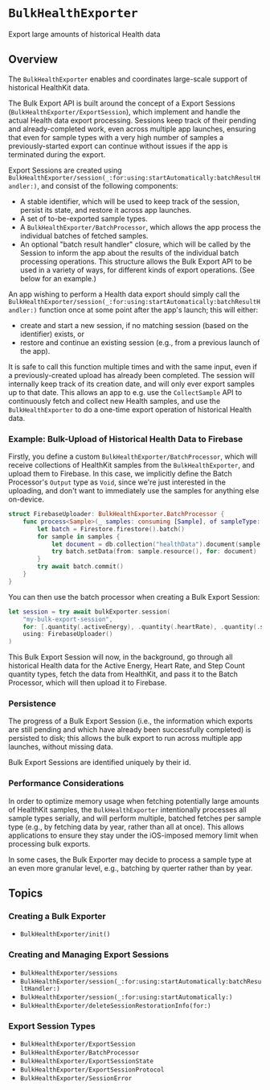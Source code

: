 # ``BulkHealthExporter``

<!--
This source file is part of the Stanford Spezi open-source project

SPDX-FileCopyrightText: 2025 Stanford University and the project authors (see CONTRIBUTORS.md)

SPDX-License-Identifier: MIT
-->

Export large amounts of historical Health data

## Overview

The ``BulkHealthExporter`` enables and coordinates large-scale support of historical HealthKit data.

The Bulk Export API is built around the concept of a Export Sessions (``BulkHealthExporter/ExportSession``), which implement and handle the actual Health data export processing. 
Sessions keep track of their pending and already-completed work, even across multiple app launches, ensuring that even for sample types with a very high number of samples a previously-started export can continue without issues if the app is terminated during the export.

Export Sessions are created using ``BulkHealthExporter/session(_:for:using:startAutomatically:batchResultHandler:)``, and consist of the following components:
- A stable identifier, which will be used to keep track of the session, persist its state, and restore it across app launches.
- A set of to-be-exported sample types.
- A ``BulkHealthExporter/BatchProcessor``, which allows the app process the individual batches of fetched samples.
- An optional "batch result handler" closure, which will be called by the Session to inform the app about the results of the individual batch processing operations.
This structure allows the Bulk Export API to be used in a variety of ways, for different kinds of export operations. (See below for an example.)

An app wishing to perform a Health data export should simply call the ``BulkHealthExporter/session(_:for:using:startAutomatically:batchResultHandler:)`` function once at some point after the app's launch; this will either:
- create and start a new session, if no matching session (based on the identifier) exists, or
- restore and continue an existing session (e.g., from a previous launch of the app).

It is safe to call this function multiple times and with the same input, even if a previously-created upload has already been completed.
The session will internally keep track of its creation date, and will only ever export samples up to that date.
This allows an app to e.g. use the ``CollectSample`` API to continuously fetch and collect new Health samples, and use the ``BulkHealthExporter`` to do a one-time export operation of historical Health data.


### Example: Bulk-Upload of Historical Health Data to Firebase

Firstly, you define a custom ``BulkHealthExporter/BatchProcessor``, which will receive collections of HealthKit samples from the ``BulkHealthExporter``, and upload them to Firebase.
In this case, we implicitly define the Batch Processor's `Output` type as `Void`, since we're just interested in the uploading, and don't want to immediately use the samples for anything else on-device. 

```swift
struct FirebaseUploader: BulkHealthExporter.BatchProcessor {
    func process<Sample>(_ samples: consuming [Sample], of sampleType: SampleType<Sample>) async throws {
        let batch = Firestore.firestore().batch()
        for sample in samples {
            let document = db.collection("healthData").document(sample.uuid.uuidString) 
            try batch.setData(from: sample.resource(), for: document)
        }
        try await batch.commit()
    }
}
```

You can then use the batch processor when creating a Bulk Export Session:
```swift
let session = try await bulkExporter.session(
    "my-bulk-export-session",
    for: [.quantity(.activeEnergy), .quantity(.heartRate), .quantity(.stepCount)],
    using: FirebaseUploader()
)
```

This Bulk Export Session will now, in the background, go through all historical Health data for the Active Energy, Heart Rate, and Step Count quantity types, fetch the data from HealthKit, and pass it to the Batch Processor, which will then upload it to Firebase.


### Persistence

The progress of a Bulk Export Session (i.e., the information which exports are still pending and which have already been successfully completed) is persisted to disk; this allows the bulk export to run across multiple app launches, without missing data.

Bulk Export Sessions are identified uniquely by their id.


### Performance Considerations

In order to optimize memory usage when fetching potentially large amounts of HealthKit samples, the ``BulkHealthExporter`` intentionally processes all sample types serially, and will perform multiple, batched fetches per sample type (e.g., by fetching data by year, rather than all at once).
This allows applications to ensure they stay under the iOS-imposed memory limit when processing bulk exports.

In some cases, the Bulk Exporter may decide to process a sample type at an even more granular level, e.g., batching by querter rather than by year.


## Topics

### Creating a Bulk Exporter
- ``BulkHealthExporter/init()``

### Creating and Managing Export Sessions
- ``BulkHealthExporter/sessions``
- ``BulkHealthExporter/session(_:for:using:startAutomatically:batchResultHandler:)``
- ``BulkHealthExporter/session(_:for:using:startAutomatically:)``
- ``BulkHealthExporter/deleteSessionRestorationInfo(for:)``

### Export Session Types
- ``BulkHealthExporter/ExportSession``
- ``BulkHealthExporter/BatchProcessor``
- ``BulkHealthExporter/ExportSessionState``
- ``BulkHealthExporter/ExportSessionProtocol``
- ``BulkHealthExporter/SessionError``
